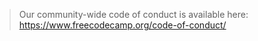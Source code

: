 > Our community-wide code of conduct is available here: <https://www.freecodecamp.org/code-of-conduct/>
